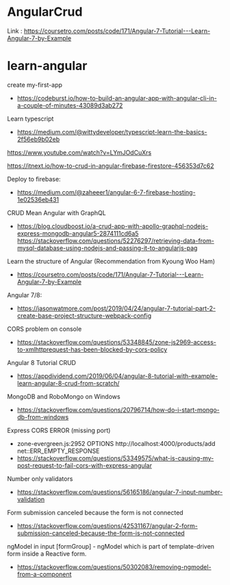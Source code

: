 # AngularCrud

Link : https://coursetro.com/posts/code/171/Angular-7-Tutorial---Learn-Angular-7-by-Example

# learn-angular

create my-first-app

- https://codeburst.io/how-to-build-an-angular-app-with-angular-cli-in-a-couple-of-minutes-43089d3ab272

Learn typescript

- https://medium.com/@wittydeveloper/typescript-learn-the-basics-2f56eb9b02eb

https://www.youtube.com/watch?v=LYmJOdCuXrs

https://itnext.io/how-to-crud-in-angular-firebase-firestore-456353d7c62

Deploy to firebase:

- https://medium.com/@zaheeer1/angular-6-7-firebase-hosting-1e02536eb431

CRUD Mean Angular with GraphQL

- https://blog.cloudboost.io/a-crud-app-with-apollo-graphql-nodejs-express-mongodb-angular5-2874111cd6a5
  https://stackoverflow.com/questions/52276297/retrieving-data-from-mysql-database-using-nodejs-and-passing-it-to-angularjs-pag

Learn the structure of Angular (Recommendation from Kyoung Woo Ham)

- https://coursetro.com/posts/code/171/Angular-7-Tutorial---Learn-Angular-7-by-Example

Angular 7/8:
- https://jasonwatmore.com/post/2019/04/24/angular-7-tutorial-part-2-create-base-project-structure-webpack-config


CORS problem on console
- https://stackoverflow.com/questions/53348845/zone-js2969-access-to-xmlhttprequest-has-been-blocked-by-cors-policy


Angular 8 Tutorial CRUD
- https://appdividend.com/2019/06/04/angular-8-tutorial-with-example-learn-angular-8-crud-from-scratch/

MongoDB and RoboMongo on Windows
- https://stackoverflow.com/questions/20796714/how-do-i-start-mongo-db-from-windows


Express CORS ERROR (missing port)
- zone-evergreen.js:2952 OPTIONS http://localhost:4000/products/add net::ERR_EMPTY_RESPONSE
- https://stackoverflow.com/questions/53349575/what-is-causing-my-post-request-to-fail-cors-with-express-angular

Number only validators
- https://stackoverflow.com/questions/56165186/angular-7-input-number-validation

Form submission canceled because the form is not connected
- https://stackoverflow.com/questions/42531167/angular-2-form-submission-canceled-because-the-form-is-not-connected

ngModel in input [formGroup] - ngModel which is part of template-driven form inside a Reactive form.
- https://stackoverflow.com/questions/50302083/removing-ngmodel-from-a-component
